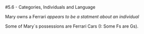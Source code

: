 #5.6 - Categories, Individuals and Language

Mary owns a Ferrari *appears to be a statment about an individual*

Some of Mary´s possessions are Ferrari Cars (I: Some Fs are Gs).



